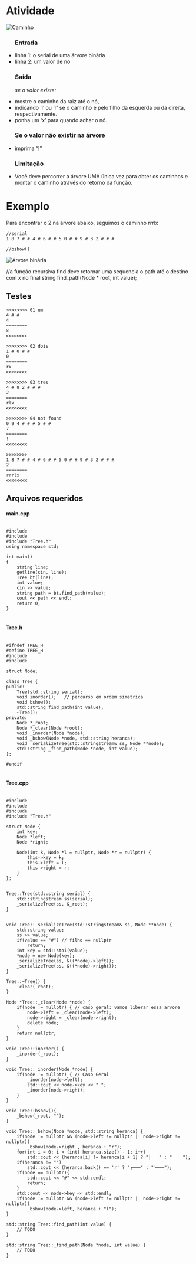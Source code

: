 # Atividade
![Caminho](img/caminho.jpg)

<ul>

### Entrada

<li>linha 1: o serial de uma árvore binária</li>
<li>linha 2: um valor de nó</li>

### Saída
<em>se o valor existe:</em>

<li>mostre o caminho da raiz até o nó,</li>
<li>indicando ‘l’ ou ‘r’ se o caminho é pelo filho da esquerda ou da direita, respectivamente.</li>
<li>ponha um ‘x’ para quando achar o nó.</li>

### Se o valor não existir na árvore
<li>imprima “!”</li>

### Limitação
<li>Você deve percorrer a árvore UMA única vez para obter os caminhos e montar o caminho através do retorno da função.</li>

</ul>

# Exemplo

Para encontrar o 2 na árvore abaixo, seguimos o caminho rrrlx

```
//serial
1 8 7 # # 4 # 6 # # 5 0 # # 9 # 3 2 # # #

//bshow()
```

![Árvore binária](img/arvore2.png)

//a função recursiva find deve retornar uma sequencia o path até o destino com x no final
string find_path(Node * root, int value);

## Testes

```
>>>>>>>> 01 um
4 # #
4
========
x
<<<<<<<<

>>>>>>>> 02 dois
1 # 0 # # 
0
========
rx
<<<<<<<<

>>>>>>>> 03 tres
4 # 8 2 # # # 
2
========
rlx
<<<<<<<<

>>>>>>>> 04 not found
0 9 4 # # # 5 # # 
7
========
!
<<<<<<<<

>>>>>>>>
1 8 7 # # 4 # 6 # # 5 0 # # 9 # 3 2 # # #
2
========
rrrlx
<<<<<<<<
```

## Arquivos requeridos

#### main.cpp
<pre>
<code>
#include <iostream>
#include <string>
#include "Tree.h"
using namespace std;

int main()
{
    string line;
    getline(cin, line);
    Tree bt(line);
    int value;
    cin >> value;
    string path = bt.find_path(value);
    cout << path << endl;
    return 0;
}
</code>
</pre>


#### Tree.h
<pre>
<code>
#ifndef TREE_H
#define TREE_H
#include <string>
#include <sstream>

struct Node;

class Tree {
public:
    Tree(std::string serial);
    void inorder();   // percurso em ordem simetrica
    void bshow();
    std::string find_path(int value);
    ~Tree();
private:
    Node *_root;
    Node *_clear(Node *root);
    void _inorder(Node *node);
    void _bshow(Node *node, std::string heranca);
    void _serializeTree(std::stringstream& ss, Node **node);
    std::string _find_path(Node *node, int value);
};

#endif
</code>
</pre>

#### Tree.cpp

<pre>
<code>
#include <iostream>
#include <sstream>
#include <string>
#include "Tree.h"

struct Node {
    int key;
    Node *left;
    Node *right;

    Node(int k, Node *l = nullptr, Node *r = nullptr) {
        this->key = k;
        this->left = l;
        this->right = r;
    }
};


Tree::Tree(std::string serial) {
    std::stringstream ss(serial);
    _serializeTree(ss, &_root);
}


void Tree::_serializeTree(std::stringstream& ss, Node **node) {
    std::string value;
    ss >> value;
    if(value == "#") // filho == nullptr
        return;
    int key = std::stoi(value);
    *node = new Node(key);
    _serializeTree(ss, &((*node)->left));
    _serializeTree(ss, &((*node)->right));
}

Tree::~Tree() {
    _clear(_root);
}

Node *Tree::_clear(Node *node) {
    if(node != nullptr) { // caso geral: vamos liberar essa arvore
        node->left = _clear(node->left);
        node->right = _clear(node->right);
        delete node;
    }
    return nullptr;
}

void Tree::inorder() {
    _inorder(_root);
}

void Tree::_inorder(Node *node) {
    if(node != nullptr) { // Caso Geral
        _inorder(node->left);
        std::cout << node->key << " ";
        _inorder(node->right);  
    }
}

void Tree::bshow(){
    _bshow(_root, "");
}

void Tree::_bshow(Node *node, std::string heranca) {
    if(node != nullptr && (node->left != nullptr || node->right != nullptr))
        _bshow(node->right , heranca + "r");
    for(int i = 0; i < (int) heranca.size() - 1; i++)
        std::cout << (heranca[i] != heranca[i + 1] ? "│   " : "    ");
    if(heranca != "")
        std::cout << (heranca.back() == 'r' ? "┌───" : "└───");
    if(node == nullptr){
        std::cout << "#" << std::endl;
        return;
    }
    std::cout << node->key << std::endl;
    if(node != nullptr && (node->left != nullptr || node->right != nullptr))
        _bshow(node->left, heranca + "l");
}

std::string Tree::find_path(int value) {
    // TODO
}

std::string Tree::_find_path(Node *node, int value) {
    // TODO
}
</code>
</pre>